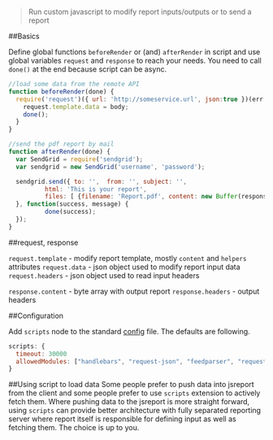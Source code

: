 > Run custom javascript to modify report inputs/outputs or to send a report

##Basics

Define global functions `beforeRender`  or (and) `afterRender` in script and use global variables `request` and `response` to reach your needs. You need to call `done()` at the end because script can be async. 

```js
//load some data from the remote API
function beforeRender(done) {
  require('request')({ url: 'http://someservice.url', json:true })(err, body, response) {
    request.template.data = body;
    done();
  }
}

//send the pdf report by mail
function afterRender(done) {
  var SendGrid = require('sendgrid');
  var sendgrid = new SendGrid('username', 'password');

  sendgrid.send({ to: '',  from: '', subject: '',
          html: 'This is your report',
          files: [ {filename: 'Report.pdf', content: new Buffer(response.content) }]
  }, function(success, message) {          
          done(success);
  });
}
```

##request, response

`request.template` - modify report template, mostly `content` and `helpers` attributes
`request.data` - json object used to modify report input data
`request.headers` - json object used to read input headers

`response.content` - byte array with output report
`response.headers` - output headers

##Configuration

Add `scripts` node to the standard [config](https://github.com/jsreport/jsreport/blob/master/config.md) file. The defaults are following.
```js
scripts: {
  timeout: 30000
  allowedModules: ["handlebars", "request-json", "feedparser", "request", "underscore", "constants", "sendgrid"]
}
```

##Using script to load data
Some people prefer to push data into jsreport from the client and some people prefer to use `scripts` extension to actively fetch them. Where pushing data to the jsreport is more straight forward, using `scripts` can provide better architecture with fully separated reporting server where report itself is responsible for defining input as well as fetching them. The choice is up to you. 

